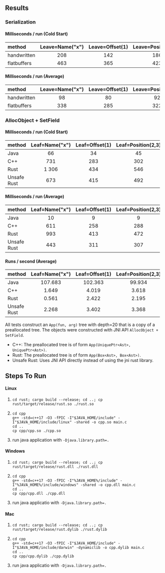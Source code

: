 ## Results 

### Serialization

#### Milliseconds / run (Cold Start)

| method      | Leave=Name("x") | Leave=Offset(1) | Leave=Position(2,3) |
|:--          | :--:            |:--:             |:--:                 |
| handwritten | 208             | 142             | 186                 |
| flatbuffers | 463             | 365             | 423                 |

#### Milliseconds / run (Average)

| method      | Leave=Name("x") | Leave=Offset(1) | Leave=Position(2,3) |
|:--          | :--:            |:--:             |:--:                 |
| handwritten | 98              | 80              | 92                  |
| flatbuffers | 338             | 285             | 322                 |


### AllocObject + SetField

#### Milliseconds / run (Cold Start)

| method      | Leaf=Name("x") | Leaf=Offset(1) | Leaf=Position(2,3) |
|:--          | :--:           |:--:            | :--:               |
| Java        | 66             | 34             | 45                 |
| C++         | 731            | 283            | 302                |
| Rust        | 1 306          | 434            | 546                |
| Unsafe Rust | 673            | 415            | 492                |

#### Milliseconds / run (Average)

| method      | Leaf=Name("x") | Leaf=Offset(1) | Leaf=Position(2,3) |
|:--          | :--:           |:--:            | :--:               |
| Java        | 10             | 9              | 9                  |
| C++         | 611            | 258            | 288                |
| Rust        | 993            | 413            | 472                |
| Unsafe Rust | 443            | 311            | 307                |

#### Runs / second (Average)

| method      | Leaf=Name("x") | Leaf=Offset(1) | Leaf=Position(2,3) |
|:--          | :--:           |:--:            | :--:               |
| Java        | 107.683        | 102.363        | 99.934             |
| C++         | 1.649          | 4.019          | 3.618              |
| Rust        | 0.561          | 2.422          | 2.195              |
| Unsafe Rust | 2.268          | 3.402          | 3.368              |

All tests construct an `App(fun, arg)` tree with depth=20 that is a copy of a preallocated tree.
The objects were constructed with JNI API `AllocObject + SetField`.

- C++: The preallocated tree is of form `App(UniquePtr<Ast>, UniquePtr<Ast>)`.
- Rust: The preallocated tree is of form `App(Box<Ast>, Box<Ast>)`.
- Unsafe Rust: Uses JNI API directly instead of using the jni rust library.


## Steps To Run

#### Linux

1. ```
   cd rust; cargo build --release; cd ..; cp rust/target/release/rust.so ./rust.so
   ```
2. ```
   cd cpp
   g++ -std=c++17 -O3 -fPIC -I"$JAVA_HOME/include" -I"$JAVA_HOME/include/linux" -shared -o cpp.so main.c
   cd ..
   cp cpp/cpp.so ./cpp.so
   ```
3. run java application with `-Djava.library.path=.`
  
 
#### Windows

1. ```
   cd rust; cargo build --release; cd ..; cp rust/target/release/rust.dll ./rust.dll
   ```
2. ```
   cd cpp
   g++ -std=c++17 -O3 -fPIC -I"%JAVA_HOME%/include" -I"%JAVA_HOME%/include/windows" -shared -o cpp.dll main.c
   cd ..
   cp cpp/cpp.dll ./cpp.dll
   ```
3. run java applicatio with `-Djava.library.path=.`
  
  
#### Mac

1. ```
   cd rust; cargo build --release; cd ..; cp rust/target/release/rust.dylib ./rust.dylib
   ```
2. ```
   cd cpp
   g++ -std=c++17 -O3 -fPIC -I"$JAVA_HOME/include" -I"$JAVA_HOME/include/darwin" -dynamiclib -o cpp.dylib main.c
   cd ..
   cp cpp/cpp.dylib ./cpp.dylib
   ```
3. run java applicatio with `-Djava.library.path=.`
  

